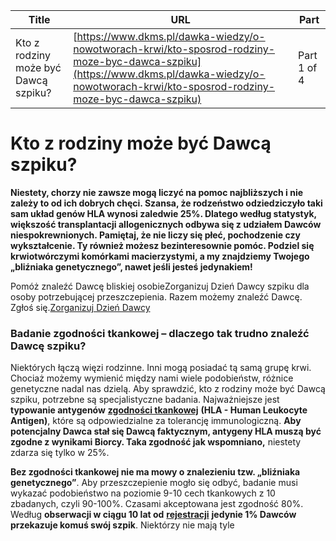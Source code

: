 | **Title**       | **URL**           | **Part**              |
|-----------------|-------------------|-----------------------|
| Kto z rodziny może być Dawcą szpiku?         | [https://www.dkms.pl/dawka-wiedzy/o-nowotworach-krwi/kto-sposrod-rodziny-moze-byc-dawca-szpiku](https://www.dkms.pl/dawka-wiedzy/o-nowotworach-krwi/kto-sposrod-rodziny-moze-byc-dawca-szpiku)    | Part 1 of 4          |

# Kto z rodziny może być Dawcą szpiku?

**Niestety, chorzy nie zawsze mogą liczyć na pomoc najbliższych i nie zależy to od ich dobrych chęci. Szansa, że rodzeństwo odziedziczyło taki sam układ genów HLA wynosi zaledwie 25%. Dlatego według statystyk, większość transplantacji allogenicznych odbywa się z udziałem Dawców niespokrewnionych. Pamiętaj, że nie liczy się płeć, pochodzenie czy wykształcenie. Ty również możesz bezinteresownie pomóc. Podziel się krwiotwórczymi komórkami macierzystymi, a my znajdziemy Twojego „bliźniaka genetycznego”, nawet jeśli jesteś jedynakiem!**


Pomóż znaleźć Dawcę bliskiej osobieZorganizuj Dzień Dawcy szpiku dla osoby potrzebującej przeszczepienia. Razem możemy znaleźć Dawcę. Zgłoś się.[Zorganizuj Dzień Dawcy](https://www.dkms.pl/dzialaj/pomoz-inaczej/dzien-dawcy-szpiku-dla-pacjenta)
### Badanie zgodności tkankowej – dlaczego tak trudno znaleźć Dawcę szpiku?


Niektórych łączą więzi rodzinne. Inni mogą posiadać tą samą grupę krwi. Chociaż możemy wymienić między nami wiele podobieństw, różnice genetyczne nadal nas dzielą. Aby sprawdzić, kto z rodziny może być Dawcą szpiku, potrzebne są specjalistyczne badania. Najważniejsze jest **typowanie antygenów** [**zgodności tkankowej**](https://www.dkms.pl/o-pobraniu/jest-zgodnosc/antygeny-zgodnosci-tkankowej-hla) **(HLA \- Human Leukocyte Antigen)**, które są odpowiedzialne za tolerancję immunologiczną. **Aby potencjalny Dawca stał się Dawcą faktycznym, antygeny HLA muszą być zgodne z wynikami Biorcy. Taka zgodność jak wspomniano,** niestety zdarza się tylko w 25%.


**Bez zgodności tkankowej nie ma mowy o znalezieniu tzw. „bliźniaka genetycznego”**. Aby przeszczepienie mogło się odbyć, badanie musi wykazać podobieństwo na poziomie 9\-10 cech tkankowych z 10 zbadanych, czyli 90\-100%. Czasami akceptowana jest zgodność 80%. Według **obserwacji w ciągu 10 lat od** [**rejestracji**](https://www.dkms.pl/zarejestruj-sie-teraz) **jedynie 1% Dawców przekazuje komuś swój szpik**. Niektórzy nie mają tyle 